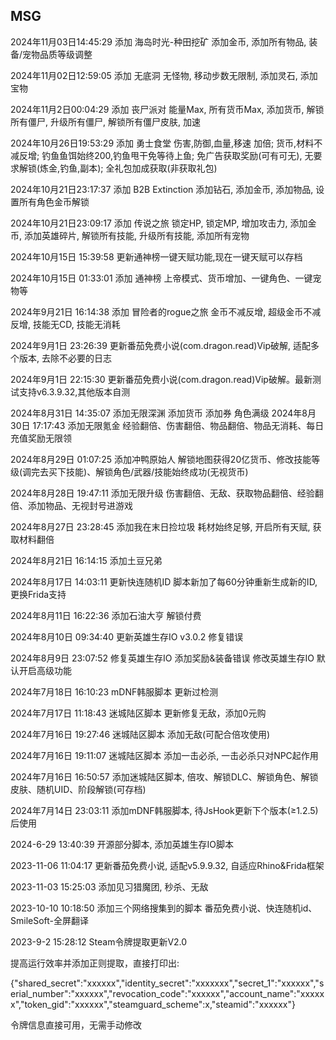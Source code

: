 ## MSG
2024年11月03日14:45:29
添加 海岛时光-种田挖矿 添加金币, 添加所有物品, 装备/宠物品质等级调整

2024年11月02日12:59:05
添加 无底洞 无怪物, 移动步数无限制, 添加灵石, 添加宝物

2024年11月2日00:04:29
添加 丧尸派对 能量Max, 所有货币Max, 添加货币, 解锁所有僵尸, 升级所有僵尸, 解锁所有僵尸皮肤, 加速

2024年10月26日19:53:29
添加 勇士食堂 伤害,防御,血量,移速 加倍; 货币,材料不减反增; 钓鱼鱼饵始终200,钓鱼甩干免等待上鱼; 免广告获取奖励(可有可无), 无要求解锁(炼金,钓鱼,副本); 全礼包加成获取(非获取礼包) 

2024年10月21日23:17:37
添加 B2B Extinction 添加钻石, 添加金币, 添加物品, 设置所有角色金币解锁

2024年10月21日23:09:17
添加 传说之旅 锁定HP, 锁定MP, 增加攻击力, 添加金币, 添加英雄碎片, 解锁所有技能, 升级所有技能, 添加所有宠物

2024年10月15日 15:39:58
更新通神榜一键天赋功能,现在一键天赋可以存档

2024年10月15日 01:33:01
添加 通神榜 上帝模式、货币增加、一键角色、一键宠物等

2024年9月21日 16:14:38
添加 冒险者的rogue之旅 金币不减反增, 超级金币不减反增, 技能无CD, 技能无消耗

2024年9月1日 23:26:39
更新番茄免费小说(com.dragon.read)Vip破解, 适配多个版本, 去除不必要的日志

2024年9月1日 22:15:30
更新番茄免费小说(com.dragon.read)Vip破解。最新测试支持v6.3.9.32,其他版本自测

2024年8月31日 14:35:07
添加无限深渊 添加货币 添加券 角色满级
2024年8月30日 17:17:43
添加无限氪金 经验翻倍、伤害翻倍、物品翻倍、物品无消耗、每日充值奖励无限领

2024年8月29日 01:07:25
添加冲鸭原始人 解锁地图获得20亿货币、修改技能等级(调完去买下技能)、解锁角色/武器/技能始终成功(无视货币)

2024年8月28日 19:47:11
添加无限升级 伤害翻倍、无敌、获取物品翻倍、经验翻倍、添加物品、无视封号进游戏

2024年8月27日 23:28:45
添加我在末日捡垃圾 耗材始终足够, 开启所有天赋, 获取材料翻倍

2024年8月21日 16:14:15
添加土豆兄弟

2024年8月17日 14:03:11
更新快连随机ID 脚本新加了每60分钟重新生成新的ID, 更换Frida支持

2024年8月11日 16:22:36
添加石油大亨 解锁付费

2024年8月10日 09:34:40
更新英雄生存IO v3.0.2 修复错误

2024年8月9日 23:07:52
修复英雄生存IO 添加奖励&装备错误
修改英雄生存IO 默认开启高级功能

2024年7月18日 16:10:23
mDNF韩服脚本 更新过检测

2024年7月17日 11:18:43
迷城陆区脚本 更新修复无敌，添加0元购


2024年7月16日 19:27:46
迷城陆区脚本 添加无敌(可配合倍攻使用)

2024年7月16日 19:11:07
迷城陆区脚本 添加一击必杀, 一击必杀只对NPC起作用

2024年7月16日 16:50:57
添加迷城陆区脚本, 倍攻、解锁DLC、解锁角色、解锁皮肤、随机UID、阶段解锁(可存档)

2024年7月14日 23:03:11
添加mDNF韩服脚本, 待JsHook更新下个版本(≥1.2.5)后使用


2024-6-29 13:40:39
开源部分脚本, 添加英雄生存IO脚本

2023-11-06 11:04:17
更新番茄免费小说, 适配v5.9.9.32, 自适应Rhino&Frida框架

2023-11-03 15:25:03
添加见习猎魔团, 秒杀、无敌

2023-10-10 10:18:50
添加三个网络搜集到的脚本
番茄免费小说、快连随机id、SmileSoft-全屏翻译


2023-9-2 15:28:12
Steam令牌提取更新V2.0

提高运行效率并添加正则提取，直接打印出:

{"shared_secret":"xxxxxx","identity_secret":"xxxxxxx","secret_1":"xxxxxx","serial_number":"xxxxxx","revocation_code":"xxxxxx","account_name":"xxxxxx","token_gid":"xxxxxx","steamguard_scheme":x,"steamid":"xxxxxx"}

令牌信息直接可用，无需手动修改